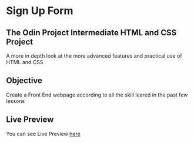 # Sign Up Form

## The Odin Project Intermediate HTML and CSS Project
A more in depth look at the more advanced features and practical use of HTML and CSS

## Objective
Create a Front End webpage according to all the skill leared in the past few lessons

## Live Preview
You can see Live Preview [here](https://vinhbt241.github.io/odin-sign-up-form/)
